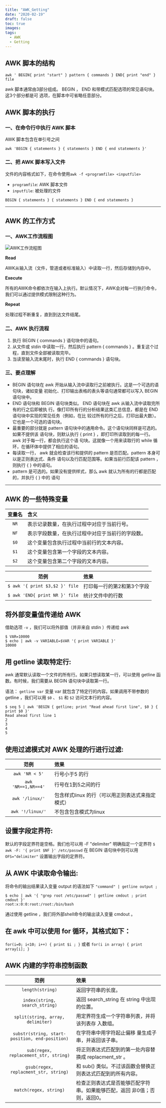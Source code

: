 ```yaml
---
title: "AWK_Getting"
date: "2020-02-19"
draft: false
toc: true
images:
tags: 
  - AWK
  - Getting
---
```


## AWK 脚本的结构

```shell
awk ' BEGIN{ print "start" } pattern { commands } END{ print "end" } file
```

awk 脚本通常由3部分组成。 BEGIN ， END 和带模式匹配选项的常见语句块。这3个部分都是可 选项，在脚本中可省略任意部分。

## AWK 脚本的执行

### 一、在命令行中执行 AWK 脚本

AWK 脚本包含在单引号之间

```shell
awk 'BEGIN { statements } { statements } END { end statements }'
```

### 二、把 AWK 脚本写入文件

文件的内容格式如下，在命令使用`awk -f <programfile> <inputfile>`

- `programfile`: AWK 脚本文件
- `inputfile`: 被处理的文件

```shell
BEGIN { statements } { statements } END { end statements }
```

---

## AWK 的工作方式

### 一、AWK工作流程图

![AWK工作流程图](http://upload-images.jianshu.io/upload_images/2640591-55b18ef56ee6342d.jpg?imageMogr2/auto-orient/strip%7CimageView2/2/w/1240)

**Read**

AWK从输入流（文件，管道或者标准输入）中读取一行，然后存储到内存中。

**Execute**

所有的AWK命令都依次在输入上执行。默认情况下，AWK会对每一行执行命令，我们可以通过提供模式限制这种行为。

**Repeat**

处理过程不断重复，直到到达文件结尾。

### 二、AWK 执行流程

1. 执行 BEGIN { commands } 语句块中的语句。
2. 从文件或 stdin 中读取一行，然后执行 pattern { commands } 。重复这个过程，直到文件全部被读取完毕。
3. 当读至输入流末尾时，执行 END { commands } 语句块。

### 三、要点理解

- BEGIN 语句块在 awk 开始从输入流中读取行之前被执行。这是一个可选的语句块，诸如变量 初始化、打印输出表格的表头等语句通常都可以写入 BEGIN 语句块中。
- END 语句块和 BEGIN 语句块类似。 END 语句块在 awk 从输入流中读取完所有的行之后即被执 行。像打印所有行的分析结果这类汇总信息，都是在 END 语句块中实现的常见任务（例如，在比 较过所有的行之后，打印出最大数）。它也是一个可选的语句块。
- 最重要的部分就是 pattern 语句块中的通用命令。这个语句块同样是可选的。如果不提供该 语句块，则默认执行 { print } ，即打印所读取到的每一行。 awk 对于每一行，都会执行这个语 句块。这就像一个用来读取行的 while 循环，在循环体中提供了相应的语句。
- 每读取一行， awk 就会检查该行和提供的 pattern  是否匹配。pattern 本身可以是正则表达式、条件 语句以及行匹配范围等。如果当前行匹配该 pattern ，则执行 { } 中的语句。
- pattern 是可选的。如果没有提供样式，那么 awk 就认为所有的行都是匹配的，并执行 { } 中的 语句

---

## AWK 的一些特殊变量

|变量名|含义|
|:--:|:--|
|`NR`| 表示记录数量，在执行过程中对应于当前行号。|
|`NF`| 表示字段数量，在执行过程中对应于当前行的字段数。|
|`$0`| 这个变量包含执行过程中当前行的文本内容。|
|`$1`| 这个变量包含第一个字段的文本内容。|
|`$2`| 这个变量包含第二个字段的文本内容。|

|范例|效果|
|:--:|:--|
|`$ awk '{ print $3,$2 }' file`|打印每一行的第2和第3个字段|
|`$ awk 'END{ print NR }' file`|统计文件中的行数|

## 将外部变量值传递给 AWK

借助选项 `-v` ，我们可以将外部值（并非来自 stdin ）传递给 awk 

```shell
$ VAR=10000
$ echo | awk -v VARIABLE=$VAR '{ print VARIABLE }'
10000
```

## 用 getline 读取特定行:

awk 通常默认读取一个文件的所有行。如果只想读取某一行，可以使用 getline 函数。有时候，我们需要从 BEGIN 语句块中读取第一行。

语法： `getline var`
变量 var 就包含了特定行的内容。如果调用不带参数的 getline ，我们可以用 `$0` 、 `$1` 和 `$2` 访问文本行的内容。

```shell
$ seq 5 | awk 'BEGIN { getline; print "Read ahead first line", $0 } { print $0 }'
Read ahead first line 1
2
3
4
5
```

## 使用过滤模式对 AWK 处理的行进行过滤:

|范例|效果|
|:--:|:--|
|`awk 'NR < 5'`|行号小于5 的行|
|`awk 'NR==1,NR==4'`|行号在1到5之间的行|
|`awk '/linux/'`|包含样式linux 的行（可以用正则表达式来指定模式）|
|`awk '!/linux/'`|不包含包含模式为linux|

## 设置字段定界符:

默认的字段定界符是空格。我们也可以用 -F "delimiter" 明确指定一个定界符
`$ awk -F: '{ print $NF }' /etc/passwd`
在 BEGIN 语句块中则可以用 `OFS="delimiter"` 设置输出字段的定界符。

## 从 AWK 中读取命令输出:

将命令的输出结果读入变量 output 的语法如下
`"command" | getline output ;`

```shell
$ echo | awk '{ "grep root /etc/passwd" | getline cmdout ; print cmdout }'
root:x:0:0:root:/root:/bin/bash
```

通过使用 getline ，我们将外部shell命令的输出读入变量 cmdout 。

## 在 awk 中可以使用 for 循环，其格式如下：

`for(i=0; i<10; i++) { print $i ; }`
或者
`for(i in array) { print array[i]; }`

## AWK 内建的字符串控制函数

|范例|效果|
|:--:|:--|
|`length(string)`|返回字符串的长度。|
|`index(string, search_string)`|返回 search_string 在 string 中出现的位置。|
|`split(string, array, delimiter)` |用定界符生成一个字符串列表，并将该列表存 入数组。|
|`substr(string, start-position, end-position)` |在字符串中用字符起止偏移 量生成子串，并返回该子串。|
|`sub(regex, replacement_str, string)` |将正则表达式匹配到的第一处内容替换成 replacment_str 。|
|`gsub(regex, replacment_str, string)` |和 sub() 类似。不过该函数会替换正则表达式匹配到的所有内容。|
|`match(regex, string)` |检查正则表达式是否能够匹配字符串。如果能够匹配，返回 非0值；否则，返回0。|
